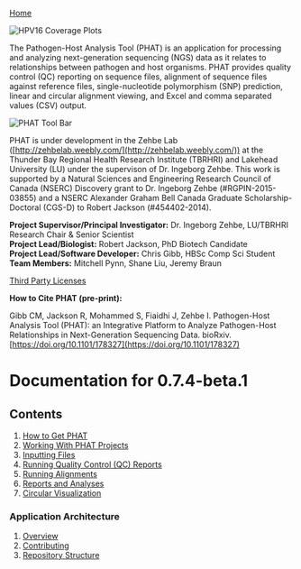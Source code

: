 [Home](https://chgibb.github.io/PHATDocs/)

![HPV16 Coverage Plots](https://chgibb.github.io//PHATDocs/docs/releases/0.1.0-beta.1/covHPV16white.png)

The Pathogen-Host Analysis Tool (PHAT) is an application for processing and analyzing next-generation sequencing (NGS) data as it relates to relationships between pathogen and host organisms. PHAT provides quality control (QC) reporting on sequence files, alignment of sequence files against reference files, single-nucleotide polymorphism (SNP) prediction, linear and circular alignment viewing, and Excel and comma separated values (CSV) output.

![PHAT Tool Bar](https://chgibb.github.io//PHATDocs/docs/releases/0.7.4-beta.1/PHATtoolbar.png)

PHAT is under development in the Zehbe Lab ([http://zehbelab.weebly.com/](http://zehbelab.weebly.com/)) at the Thunder Bay Regional Health Research Institute (TBRHRI) and Lakehead University (LU) under the supervison of Dr. Ingeborg Zehbe. This work is supported by a Natural Sciences and Engineering Research Council of Canada (NSERC) Discovery grant to Dr. Ingeborg Zehbe (#RGPIN-2015-03855) and a NSERC Alexander Graham Bell Canada Graduate Scholarship-Doctoral (CGS-D) to Robert Jackson (#454402-2014).

**Project Supervisor/Principal Investigator:** Dr. Ingeborg Zehbe, LU/TBRHRI Research Chair & Senior Scientist    
**Project Lead/Biologist:** Robert Jackson, PhD Biotech Candidate    
**Project Lead/Software Developer:** Chris Gibb, HBSc Comp Sci Student  
**Team Members:** Mitchell Pynn, Shane Liu, Jeremy Braun

[Third Party Licenses](https://chgibb.github.io/PHATDocs/docs/releases/0.7.4-beta.1/thirdParty)

**How to Cite PHAT (pre-print):**

Gibb CM, Jackson R, Mohammed S, Fiaidhi J, Zehbe I. Pathogen-Host Analysis Tool (PHAT): an Integrative Platform to Analyze Pathogen-Host Relationships in Next-Generation Sequencing Data. bioRxiv. [https://doi.org/10.1101/178327](https://doi.org/10.1101/178327)

# Documentation for 0.7.4-beta.1
## Contents
1. [How to Get PHAT](https://chgibb.github.io/PHATDocs/docs/releases/0.7.4-beta.1/howToGetPHAT)
2. [Working With PHAT Projects](https://chgibb.github.io/PHATDocs/docs/releases/0.7.4-beta.1/projects)
3. [Inputting Files](https://chgibb.github.io/PHATDocs/docs/releases/0.7.4-beta.1/inputtingFiles)
4. [Running Quality Control (QC) Reports](https://chgibb.github.io/PHATDocs/docs/releases/0.7.4-beta.1/QCReports)
5. [Running Alignments](https://chgibb.github.io/PHATDocs/docs/releases/0.7.4-beta.1/runningAlignments)
6. [Reports and Analyses](https://chgibb.github.io/PHATDocs/docs/releases/0.7.4-beta.1/reportsAndAnalyses)
7. [Circular Visualization](https://chgibb.github.io/PHATDocs/docs/releases/0.7.4-beta.1/circularVisualization)

### Application Architecture
1. [Overview](https://chgibb.github.io/PHATDocs/docs/releases/0.7.4-beta.1/archOverview)
2. [Contributing](https://chgibb.github.io/PHATDocs/docs/releases/0.7.4-beta.1/contributingGuide)
3. [Repository Structure](https://chgibb.github.io/PHATDocs/docs/releases/0.7.4-beta.1/repoStructure)
